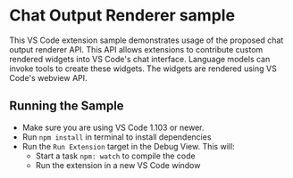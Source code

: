 # Chat Output Renderer sample

This VS Code extension sample demonstrates usage of the proposed chat output renderer API. This API allows extensions to
contribute custom rendered widgets into VS Code's chat interface. Language models can invoke tools to create these widgets. The widgets are rendered using VS Code's webview API.

## Running the Sample

- Make sure you are using VS Code 1.103 or newer.
- Run `npm install` in terminal to install dependencies
- Run the `Run Extension` target in the Debug View. This will:
	- Start a task `npm: watch` to compile the code
	- Run the extension in a new VS Code window
